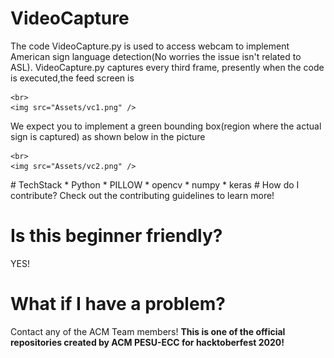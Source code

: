 # VideoCapture
  The code VideoCapture.py is used to access webcam to implement American sign language detection(No worries the issue isn't related to ASL).
  VideoCapture.py captures every third frame, presently when the code is executed,the feed screen is
  <p align="center">
   
    <br>
    <img src="Assets/vc1.png" />
  </p>

  
  We expect you to implement a green bounding box(region where the actual sign is captured) as shown 
  below in the picture
  <p align="center">

    <br>
    <img src="Assets/vc2.png" />
</p>
# TechStack
  * Python
  * PILLOW
  * opencv
  * numpy 
  * keras
# How do I contribute?
  Check out the contributing guidelines to learn more!
  
# Is this beginner friendly?
  YES!
# What if I have a problem?
  Contact any of the ACM Team members!
  **This is one of the official repositories created by ACM PESU-ECC for hacktoberfest 2020!** 
